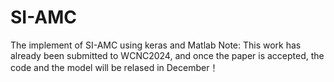 # SI-AMC
The implement of SI-AMC using keras and Matlab
Note: This work has already been submitted to WCNC2024, and once the paper is accepted, the code and the model will be relased in December！
